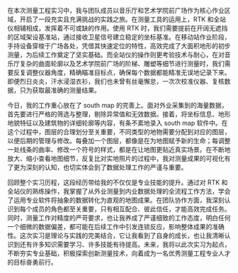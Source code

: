 在本次测量工程实习中，我与团队成员以音乐厅和艺术学院前广场作为核心作业区域，开启了一段充实且充满挑战的实践之旅。在测量工具的运用上，RTK 和全站仪相辅相成，发挥着不可或缺的作用。使用 RTK 时，我们需要提前在开阔无遮挡的区域架设基准站，通过接收卫星信号建立稳定的坐标基准。在移动站作业阶段，手持设备穿梭于广场各处，凭借其快速定位的特性，高效完成了大面积地形的初步测量，为后续工作奠定了坚实基础。而全站仪的操作则更考验技术与耐心，在对音乐厅复杂的曲面轮廓以及艺术学院前广场的阶梯、雕塑等细节进行测量时，我们需要反复调整仪器角度，精确瞄准目标点，确保每个数据都能精准无误地记录下来。即便烈日炎炎，汗水浸湿衣衫，我们也未曾有丝毫懈怠，一次次校准仪器、复核数据，只为获取最准确的测量结果。​

今日，我的工作重心放在了 south map 的完善上。面对外业采集到的海量数据，首先要进行严格的筛选与整理，剔除异常值和无效数据。接着，将坐标信息、地形地貌特征以及建筑物的详细轮廓等内容，有条不紊地录入 south map 软件中。在这个过程中，图层的合理划分至关重要，不同类型的地物需要分配到对应的图层，以便后期的管理与修改。每叠加一个图层，都像是在为地图赋予新的生命；每调整一处线条的曲率、修改一个符号的样式，都是在让地图更贴近真实场景。在不断地放大、缩小查看地图细节，反复比对实地照片的过程中，我对测量成果的可视化有了更为深刻的认知，也切实体会到了数据处理工作的严谨与重要。​

回顾整个实习历程，这段经历带给我的不仅仅是专业技能的提升。通过对 RTK 和全站仪的熟练操作，我掌握了从外业测量到内业数据处理的全流程工作方法，学会了运用专业软件将抽象的数据转化为直观的地图成果。在团队协作方面，我深刻认识到每个成员的角色都至关重要，只有相互配合、彼此信任，才能高效完成任务。同时，测量工作对精度的严苛要求，也让我养成了严谨细致的工作态度，明白任何一个细微的数据偏差，都可能在后续工作中引发连锁反应，影响整体成果的准确性。这次实习是理论与实践的完美结合，它让我看到了自身的成长，也让我清晰认识到还有许多知识需要学习、许多技能有待提高。未来，我将以此次实习为起点，不断夯实专业基础，积极探索创新测量技术，向着成为一名优秀测量工程专业人才的目标奋勇前行。​
